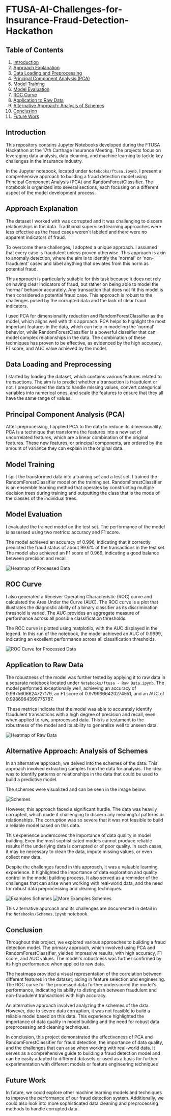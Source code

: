 # FTUSA-AI-Challenges-for-Insurance-Fraud-Detection-Hackathon

## Table of Contents
1. [Introduction](#introduction)
2. [Approach Explanation](#approach-explanation)
3. [Data Loading and Preprocessing](#data-loading-and-preprocessing)
4. [Principal Component Analysis (PCA)](#principal-component-analysis-pca)
5. [Model Training](#model-training)
6. [Model Evaluation](#model-evaluation)
7. [ROC Curve](#roc-curve)
8. [Application to Raw Data](#application-to-raw-data)
9. [Alternative Approach: Analysis of Schemes](#alternative-approach-analysis-of-schemes)
10. [Conclusion](#conclusion)
11. [Future Work](#future-work)



## Introduction

This repository contains Jupyter Notebooks developed during the FTUSA Hackathon at the 17th Carthage Insurance Meeting. The projects focus on leveraging data analysis, data cleaning, and machine learning to tackle key challenges in the insurance industry.

In the Jupyter notebook, located under `Notebooks/ftusa.ipynb`, I present a comprehensive approach to building a fraud detection model using Principal Component Analysis (PCA) and RandomForestClassifier. The notebook is organized into several sections, each focusing on a different aspect of the model development process.



## Approach Explanation



The dataset I worked with was corrupted and it was challenging to discern relationships in the data. Traditional supervised learning approaches were less effective as the fraud cases weren't labeled and there were no apparent indicators of fraud.



To overcome these challenges, I adopted a unique approach. I assumed that every case is fraudulent unless proven otherwise. This approach is akin to anomaly detection, where the aim is to identify the 'normal' or 'non-fraudulent' cases and label anything that deviates from this norm as potential fraud.



This approach is particularly suitable for this task because it does not rely on having clear indicators of fraud, but rather on being able to model the 'normal' behavior accurately. Any transaction that does not fit this model is then considered a potential fraud case. This approach is robust to the challenges posed by the corrupted data and the lack of clear fraud indicators.



I used PCA for dimensionality reduction and RandomForestClassifier as the model, which aligns well with this approach. PCA helps to highlight the most important features in the data, which can help in modeling the 'normal' behavior, while RandomForestClassifier is a powerful classifier that can model complex relationships in the data. The combination of these techniques has proven to be effective, as evidenced by the high accuracy, F1 score, and AUC value achieved by the model.



## Data Loading and Preprocessing



I started by loading the dataset, which contains various features related to transactions. The aim is to predict whether a transaction is fraudulent or not. I preprocessed the data to handle missing values, convert categorical variables into numerical ones, and scale the features to ensure that they all have the same range of values.



## Principal Component Analysis (PCA)



After preprocessing, I applied PCA to the data to reduce its dimensionality. PCA is a technique that transforms the features into a new set of uncorrelated features, which are a linear combination of the original features. These new features, or principal components, are ordered by the amount of variance they can explain in the original data.



## Model Training



I split the transformed data into a training set and a test set. I trained the RandomForestClassifier model on the training set. RandomForestClassifier is an ensemble learning method that operates by constructing multiple decision trees during training and outputting the class that is the mode of the classes of the individual trees.



## Model Evaluation



I evaluated the trained model on the test set. The performance of the model is assessed using two metrics: accuracy and F1 score. 



The model achieved an accuracy of 0.996, indicating that it correctly predicted the fraud status of about 99.6% of the transactions in the test set. The model also achieved an F1 score of 0.969, indicating a good balance between precision and recall.

![Heatmap of Processed Data](/report_images/PreHeatMap.png)



## ROC Curve



I also generated a Receiver Operating Characteristic (ROC) curve and calculated the Area Under the Curve (AUC). The ROC curve is a plot that illustrates the diagnostic ability of a binary classifier as its discrimination threshold is varied. The AUC provides an aggregate measure of performance across all possible classification thresholds.



The ROC curve is plotted using matplotlib, with the AUC displayed in the legend. In this run of the notebook, the model achieved an AUC of 0.9999, indicating an excellent performance across all classification thresholds.

![ROC Curve for Processed Data](/report_images/RoCPre.png)



## Application to Raw Data



The robustness of the model was further tested by applying it to raw data in a separate notebook located under `Notebooks/ftusa - Raw Data.ipynb`. The model performed exceptionally well, achieving an accuracy of 0.9975606624727179, an F1 score of 0.9799366420274551, and an AUC of 0.9986964399775787.



 These metrics indicate that the model was able to accurately identify fraudulent transactions with a high degree of precision and recall, even when applied to raw, unprocessed data. This is a testament to the robustness of the model and its ability to generalize well to unseen data.

![Heatmap of Raw Data](/report_images/RawDataHeatMap.png)



## Alternative Approach: Analysis of Schemes

In an alternative approach, we delved into the schemes of the data. This approach involved extracting samples from the data for analysis. The idea was to identify patterns or relationships in the data that could be used to build a predictive model.

The schemes were visualized and can be seen in the image below:





![Schemes](/report_images/Schemes.jpg)





However, this approach faced a significant hurdle. The data was heavily corrupted, which made it challenging to discern any meaningful patterns or relationships. The corruption was so severe that it was not feasible to build a reliable model based on this data.

This experience underscores the importance of data quality in model building. Even the most sophisticated models cannot produce reliable results if the underlying data is corrupted or of poor quality. In such cases, it may be necessary to clean the data, impute missing values, or even collect new data.

Despite the challenges faced in this approach, it was a valuable learning experience. It highlighted the importance of data exploration and quality control in the model building process. It also served as a reminder of the challenges that can arise when working with real-world data, and the need for robust data preprocessing and cleaning techniques.

![Examples Schemes](/report_images/scExp.png)
![More Examples Schemes](/report_images/SCE.png)


This alternative approach and its challenges are documented in detail in the `Notebooks/Schemes.ipynb` notebook.

## Conclusion

Throughout this project, we explored various approaches to building a fraud detection model. The primary approach, which involved using PCA and RandomForestClassifier, yielded impressive results, with high accuracy, F1 score, and AUC values. The model's robustness was further confirmed by its high performance when applied to raw data.

The heatmaps provided a visual representation of the correlation between different features in the dataset, aiding in feature selection and engineering. The ROC curve for the processed data further underscored the model's performance, indicating its ability to distinguish between fraudulent and non-fraudulent transactions with high accuracy.

An alternative approach involved analyzing the schemes of the data. However, due to severe data corruption, it was not feasible to build a reliable model based on this data. This experience highlighted the importance of data quality in model building and the need for robust data preprocessing and cleaning techniques.

In conclusion, this project demonstrated the effectiveness of PCA and RandomForestClassifier for fraud detection, the importance of data quality, and the challenges that can arise when working with real-world data. It serves as a comprehensive guide to building a fraud detection model and can be easily adapted to different datasets or used as a basis for further experimentation with different models or feature engineering techniques

## Future Work
In future, we could explore other machine learning models and techniques to improve the performance of our fraud detection system. Additionally, we could also look into more sophisticated data cleaning and preprocessing methods to handle corrupted data.
